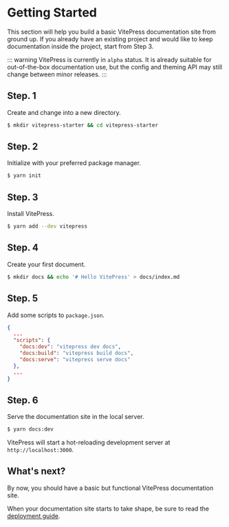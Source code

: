 # Getting Started

This section will help you build a basic VitePress documentation site from ground up. If you already have an existing project and would like to keep documentation inside the project, start from Step 3.

::: warning
VitePress is currently in `alpha` status. It is already suitable for out-of-the-box documentation use, but the config and theming API may still change between minor releases.
:::

## Step. 1

Create and change into a new directory.

```bash
$ mkdir vitepress-starter && cd vitepress-starter
```

## Step. 2

Initialize with your preferred package manager.

```bash
$ yarn init
```

## Step. 3

Install VitePress.

```bash
$ yarn add --dev vitepress
```

## Step. 4

Create your first document.

```bash
$ mkdir docs && echo '# Hello VitePress' > docs/index.md
```

## Step. 5

Add some scripts to `package.json`.

```json
{
  ...
  "scripts": {
    "docs:dev": "vitepress dev docs",
    "docs:build": "vitepress build docs",
    "docs:serve": "vitepress serve docs"
  },
  ...
}
```

## Step. 6

Serve the documentation site in the local server.

```bash
$ yarn docs:dev
```

VitePress will start a hot-reloading development server at `http://localhost:3000`.

## What's next?

By now, you should have a basic but functional VitePress documentation site.

When your documentation site starts to take shape, be sure to read the [deployment guide](./deploying).
